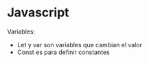 # Javascript
Variables:
- Let y var son variables que cambian el valor
- Const es para definir constantes
